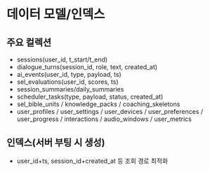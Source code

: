 # 데이터 모델/인덱스

## 주요 컬렉션
- sessions(user_id, t_start/t_end)
- dialogue_turns(session_id, role, text, created_at)
- ai_events(user_id, type, payload, ts)
- sel_evaluations(user_id, scores, ts)
- session_summaries/daily_summaries
- scheduler_tasks(type, payload, status, created_at)
- sel_bible_units / knowledge_packs / coaching_skeletons
- user_profiles / user_settings / user_devices / user_preferences / user_progress / interactions / audio_windows / user_metrics

## 인덱스(서버 부팅 시 생성)
- user_id+ts, session_id+created_at 등 조회 경로 최적화
